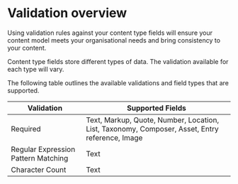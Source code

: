 # Validation overview

Using validation rules against your content type fields will ensure your content model meets your organisational needs and bring consistency to your content.

Content type fields store different types of data. The validation available for each type will vary.

The following table outlines the available validations and field types that are supported.

| Validation| Supported Fields |
| --- | --- |
| Required | Text, Markup, Quote, Number, Location, List, Taxonomy, Composer, Asset, Entry reference, Image |
| Regular Expression Pattern Matching | Text |
| Character Count | Text |

